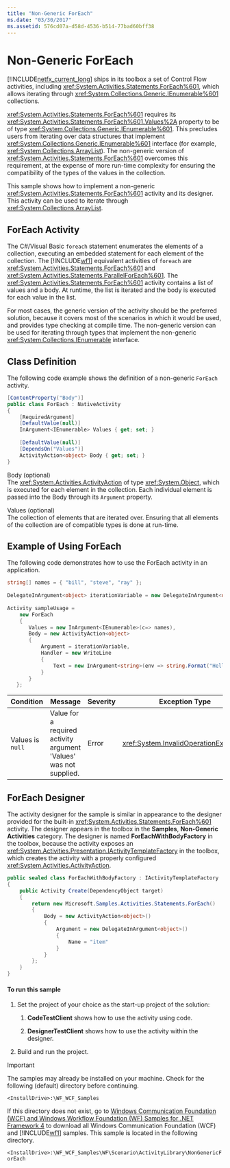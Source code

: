 ```yaml
---
title: "Non-Generic ForEach"
ms.date: "03/30/2017"
ms.assetid: 576cd07a-d58d-4536-b514-77bad60bff38
---
```

# Non-Generic ForEach
[!INCLUDE[netfx_current_long](../../../../includes/netfx-current-long-md.md)] ships in its toolbox a set of Control Flow activities, including <xref:System.Activities.Statements.ForEach%601>, which allows iterating through <xref:System.Collections.Generic.IEnumerable%601> collections.  
  
 <xref:System.Activities.Statements.ForEach%601> requires its <xref:System.Activities.Statements.ForEach%601.Values%2A> property to be of type <xref:System.Collections.Generic.IEnumerable%601>. This precludes users from iterating over data structures that implement <xref:System.Collections.Generic.IEnumerable%601> interface (for example, <xref:System.Collections.ArrayList>). The non-generic version of <xref:System.Activities.Statements.ForEach%601> overcomes this requirement, at the expense of more run-time complexity for ensuring the compatibility of the types of the values in the collection.  
  
 This sample shows how to implement a non-generic <xref:System.Activities.Statements.ForEach%601> activity and its designer. This activity can be used to iterate through <xref:System.Collections.ArrayList>.  
  
## ForEach Activity  
 The C#/Visual Basic `foreach` statement enumerates the elements of a collection, executing an embedded statement for each element of the collection. The [!INCLUDE[wf1](../../../../includes/wf1-md.md)] equivalent activities of `foreach` are <xref:System.Activities.Statements.ForEach%601> and <xref:System.Activities.Statements.ParallelForEach%601>. The <xref:System.Activities.Statements.ForEach%601> activity contains a list of values and a body. At runtime, the list is iterated and the body is executed for each value in the list.  
  
 For most cases, the generic version of the activity should be the preferred solution, because it covers most of the scenarios in which it would be used, and provides type checking at compile time. The non-generic version can be used for iterating through types that implement the non-generic <xref:System.Collections.IEnumerable> interface.  
  
## Class Definition  
 The following code example shows the definition of a non-generic `ForEach` activity.  
  
```csharp  
[ContentProperty("Body")]  
public class ForEach : NativeActivity  
{  
    [RequiredArgument]  
    [DefaultValue(null)]  
    InArgument<IEnumerable> Values { get; set; }  
  
    [DefaultValue(null)]  
    [DependsOn("Values")]  
    ActivityAction<object> Body { get; set; }   
}  
```  
  
 Body (optional)  
 The <xref:System.Activities.ActivityAction> of type <xref:System.Object>, which is executed for each element in the collection. Each individual element is passed into the Body through its `Argument` property.  
  
 Values (optional)  
 The collection of elements that are iterated over. Ensuring that all elements of the collection are of compatible types is done at run-time.  
  
## Example of Using ForEach  
 The following code demonstrates how to use the ForEach activity in an application.  
  
```csharp  
string[] names = { "bill", "steve", "ray" };  
  
DelegateInArgument<object> iterationVariable = new DelegateInArgument<object>() { Name = "iterationVariable" };  
  
Activity sampleUsage =  
    new ForEach  
    {  
       Values = new InArgument<IEnumerable>(c=> names),  
       Body = new ActivityAction<object>   
       {                          
           Argument = iterationVariable,  
           Handler = new WriteLine  
           {  
               Text = new InArgument<string>(env => string.Format("Hello {0}",                                                               iterationVariable.Get(env)))  
           }  
       }  
   };  
```  
  
|Condition|Message|Severity|Exception Type|  
|---------------|-------------|--------------|--------------------|  
|Values is `null`|Value for a required activity argument 'Values' was not supplied.|Error|<xref:System.InvalidOperationException>|  
  
## ForEach Designer  
 The activity designer for the sample is similar in appearance to the designer provided for the built-in <xref:System.Activities.Statements.ForEach%601> activity. The designer appears in the toolbox in the **Samples**, **Non-Generic Activities** category. The designer is named **ForEachWithBodyFactory** in the toolbox, because the activity exposes an <xref:System.Activities.Presentation.IActivityTemplateFactory> in the toolbox, which creates the activity with a properly configured <xref:System.Activities.ActivityAction>.  
  
```csharp  
public sealed class ForEachWithBodyFactory : IActivityTemplateFactory  
{  
    public Activity Create(DependencyObject target)  
    {  
        return new Microsoft.Samples.Activities.Statements.ForEach()  
        {  
            Body = new ActivityAction<object>()  
            {  
                Argument = new DelegateInArgument<object>()  
                {  
                    Name = "item"  
                }  
            }  
        };  
    }  
}  
```  
  
#### To run this sample  
  
1. Set the project of your choice as the start-up project of the solution:  
  
    1. **CodeTestClient** shows how to use the activity using code.  
  
    2. **DesignerTestClient** shows how to use the activity within the designer.  
  
2. Build and run the project.  
  
> [!IMPORTANT]
> The samples may already be installed on your machine. Check for the following (default) directory before continuing.  
>   
> `<InstallDrive>:\WF_WCF_Samples`  
>   
> If this directory does not exist, go to [Windows Communication Foundation (WCF) and Windows Workflow Foundation (WF) Samples for .NET Framework 4](https://www.microsoft.com/download/details.aspx?id=21459) to download all Windows Communication Foundation (WCF) and [!INCLUDE[wf1](../../../../includes/wf1-md.md)] samples. This sample is located in the following directory.  
>   
> `<InstallDrive>:\WF_WCF_Samples\WF\Scenario\ActivityLibrary\NonGenericForEach`
